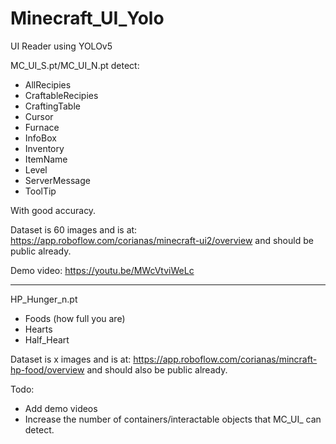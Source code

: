 # Minecraft_UI_Yolo
UI Reader using YOLOv5

MC_UI_S.pt/MC_UI_N.pt detect:

- AllRecipies
- CraftableRecipies
- CraftingTable
- Cursor
- Furnace
- InfoBox
- Inventory
- ItemName
- Level
- ServerMessage
- ToolTip

With good accuracy.

Dataset is 60 images and is at: 
https://app.roboflow.com/corianas/minecraft-ui2/overview
and should be public already.

Demo video: https://youtu.be/MWcVtviWeLc


----


HP_Hunger_n.pt
- Foods (how full you are)
- Hearts
- Half_Heart

Dataset is x images and is at:
https://app.roboflow.com/corianas/mincraft-hp-food/overview 
and should also be public already.



Todo:
- Add demo videos
- Increase the number of containers/interactable objects that MC_UI_ can detect.
